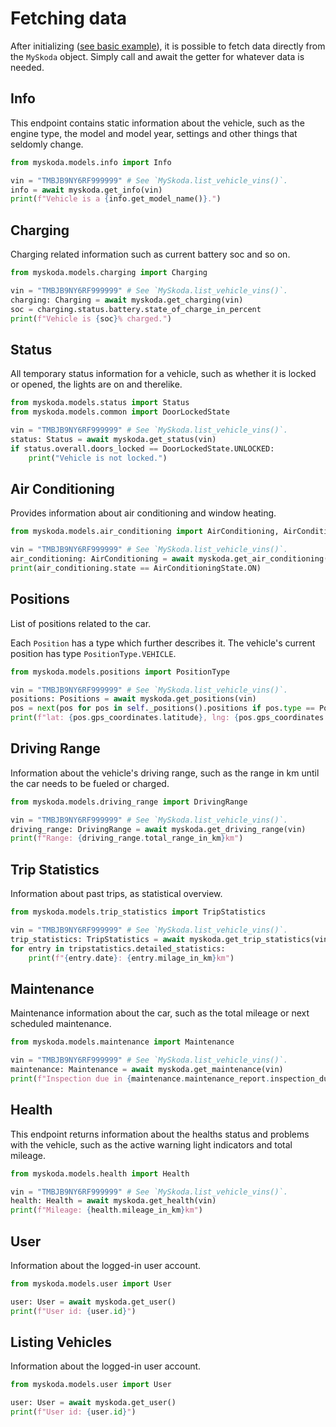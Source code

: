 
# Fetching data

After initializing ([see basic example](#basic-example)), it is possible to fetch data directly from the `MySkoda` object.
Simply call and await the getter for whatever data is needed.

## Info

This endpoint contains static information about the vehicle, such as the engine type, the model and model year, settings and other things that seldomly change.

```python
from myskoda.models.info import Info

vin = "TMBJB9NY6RF999999" # See `MySkoda.list_vehicle_vins()`.
info = await myskoda.get_info(vin)
print(f"Vehicle is a {info.get_model_name()}.")
```

## Charging

Charging related information such as current battery soc and so on. 

```python
from myskoda.models.charging import Charging

vin = "TMBJB9NY6RF999999" # See `MySkoda.list_vehicle_vins()`.
charging: Charging = await myskoda.get_charging(vin)
soc = charging.status.battery.state_of_charge_in_percent
print(f"Vehicle is {soc}% charged.")
```

## Status

All temporary status information for a vehicle, such as whether it is locked or opened, the lights are on and therelike.

```python
from myskoda.models.status import Status
from myskoda.models.common import DoorLockedState

vin = "TMBJB9NY6RF999999" # See `MySkoda.list_vehicle_vins()`.
status: Status = await myskoda.get_status(vin)
if status.overall.doors_locked == DoorLockedState.UNLOCKED:
    print("Vehicle is not locked.")
```

## Air Conditioning

Provides information about air conditioning and window heating.

```python
from myskoda.models.air_conditioning import AirConditioning, AirConditioningState

vin = "TMBJB9NY6RF999999" # See `MySkoda.list_vehicle_vins()`.
air_conditioning: AirConditioning = await myskoda.get_air_conditioning(vin)
print(air_conditioning.state == AirConditioningState.ON)
```

## Positions

List of positions related to the car.

Each `Position` has a type which further describes it.
The vehicle's current position has type `PositionType.VEHICLE`.

```python
from myskoda.models.positions import PositionType

vin = "TMBJB9NY6RF999999" # See `MySkoda.list_vehicle_vins()`.
positions: Positions = await myskoda.get_positions(vin)
pos = next(pos for pos in self._positions().positions if pos.type == PositionType.VEHICLE)
print(f"lat: {pos.gps_coordinates.latitude}, lng: {pos.gps_coordinates.longitude}")
```

## Driving Range

Information about the vehicle's driving range, such as the range in km until the car needs to be fueled or charged.

```python
from myskoda.models.driving_range import DrivingRange

vin = "TMBJB9NY6RF999999" # See `MySkoda.list_vehicle_vins()`.
driving_range: DrivingRange = await myskoda.get_driving_range(vin)
print(f"Range: {driving_range.total_range_in_km}km")
```

## Trip Statistics

Information about past trips, as statistical overview.

```python
from myskoda.models.trip_statistics import TripStatistics

vin = "TMBJB9NY6RF999999" # See `MySkoda.list_vehicle_vins()`.
trip_statistics: TripStatistics = await myskoda.get_trip_statistics(vin)
for entry in tripstatistics.detailed_statistics:
    print(f"{entry.date}: {entry.milage_in_km}km")
```

## Maintenance

Maintenance information about the car, such as the total mileage or next scheduled maintenance.

```python
from myskoda.models.maintenance import Maintenance

vin = "TMBJB9NY6RF999999" # See `MySkoda.list_vehicle_vins()`.
maintenance: Maintenance = await myskoda.get_maintenance(vin)
print(f"Inspection due in {maintenance.maintenance_report.inspection_due_in_days} days")
```

## Health

This endpoint returns information about the healths status and problems with the vehicle,
such as the active warning light indicators and total mileage.

```python
from myskoda.models.health import Health

vin = "TMBJB9NY6RF999999" # See `MySkoda.list_vehicle_vins()`.
health: Health = await myskoda.get_health(vin)
print(f"Mileage: {health.mileage_in_km}km")
```

## User

Information about the logged-in user account.

```python
from myskoda.models.user import User

user: User = await myskoda.get_user()
print(f"User id: {user.id}")
```

## Listing Vehicles

Information about the logged-in user account.

```python
from myskoda.models.user import User

user: User = await myskoda.get_user()
print(f"User id: {user.id}")
```